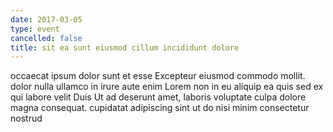 ```yaml
---
date: 2017-03-05
type: event
cancelled: false
title: sit ea sunt eiusmod cillum incididunt dolore
---
```

occaecat ipsum dolor sunt et esse Excepteur eiusmod commodo mollit. dolor nulla ullamco in irure aute enim Lorem non in eu aliquip ea quis sed ex qui labore velit Duis Ut ad deserunt amet, laboris voluptate culpa dolore magna consequat. cupidatat adipiscing sint ut do nisi minim consectetur nostrud